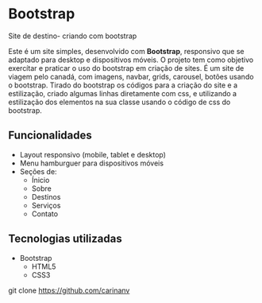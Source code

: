 # Bootstrap
Site de destino- criando com bootstrap


Este é um site simples, desenvolvido com **Bootstrap**, responsivo que se adaptado para desktop e dispositivos móveis. O projeto tem como objetivo exercítar e praticar o uso do bootstrap em criação de sites. É um site de viagem pelo canadá, com imagens, navbar, grids, carousel, botões usando o bootstrap.
Tirado do bootstrap os códigos para a criação do site e a estilização, criado algumas linhas diretamente com css, e utilizando a estilização dos elementos na sua classe usando o código de css do bootstrap.



## Funcionalidades

- Layout responsivo (mobile, tablet e desktop)
- Menu hamburguer para dispositivos móveis
- Seções de:
  - Ínicio
  - Sobre 
  - Destinos
  - Serviços
  - Contato


## Tecnologias utilizadas

- Bootstrap 
  - HTML5 
  - CSS3


git clone https://github.com/carinanv